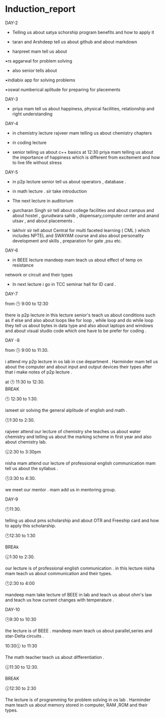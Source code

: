 # Induction_report
DAY-2

* Telling us about satya schorship program benefits and how to apply it
  
* taran and Arshdeep  tell us about github and about markdown
  
* harpreet mam tell us about

•rs aggarwal for problem solving 

* also senior tells about
 
•indiabix app for solving problems

•oswal numberical aplitude for 
preparing for placements

DAY-3

- priya mam tell us about happiness, physical facilities, relationship and right understanding 

DAY-4

 * in chemistry lecture 
rajveer mam telling us about chemistry chapters 

 * in coding lecture 

-  senior telling us about c++ basics 
at 12:30 priya mam telling us about
the importance  of happiness which is different from excitement and how to live life without stress 

DAY-5


* in p2p lecture senior tell us about operators , database .


* in math lecture . sir take introduction 


* The next lecture in auditorium 

- gurcharan Singh sir tell about college facilities and about campus and about hostel , gurudwara sahib , dispensary,computer center and anand utsav  , and about placements .

- lakhvir sir tell about Central for multi faceted learning ( CML ) which includes NPTEL and SWAYAM course and also about personality development and skills , preparation for gate ,psu etc.


DAY-6



* in BEEE lecture mandeep mam teach us about 
 effect of temp on resistance 

 network or circuit and their types


*  In next lecture i go in TCC seminar  hall for ID card .

DAY-7



from 🕒 9:00 to 12:30 


there is p2p lecture 
in this lecture senior's teach us about  conditions such as if else  and also about loops like for loop , while loop and do while loop they tell us about bytes in data type and also about laptops and windows and about visual studio code which one have to be prefer for coding .


DAY -8

from 🕒 9:00 to 11:30.   


i attend my p2p lecture in os lab in cse department . Harminder mam tell us about the computer and about input and output devices their types after that i make notes of p2p lecture .


at 🕒 11:30 to 12:30.  
BREAK 


🕒 12:30 to 1:30.  

ismeet sir solving  the general alplitude of english and math .


🕓1:30 to 2:30. 


rajveer attend our lecture of chemistry she teaches us about water chemistry and telling us about the marking scheme in first year and also about chemistry lab.


🕥2:30 to 3:30pm


nisha mam attend our lecture of professional english communication 
mam tell us about the syllabus .



🕓3:30 to 4:30. 


we meet our mentor . mam add us in mentoring group.


DAY-9


🕛11:30.  



telling us about pms scholarship and about OTR and Freeship card and how to apply this scholarship.



🕛12:30 to 1:30 

BREAk



🕥1:30 to 2:30.  


our lecture is of professional english communication . in this lecture nisha mam teach us about communication and their types.



🕛2:30 to 4:00

mandeep mam take lecture  of  BEEE in lab and teach us about ohm's law and teach us  how current changes with temperature .


DAY-10


🕒9:30 to 10:30 

the lecture is of BEEE . mandeep mam teach us about parallel,series and star-Delta circuits .


10:30🕦 to 11:30 


The math teacher teach us about differentiation .


🕦11:30 to 12:30. 

BREAK


🕧12:30 to 2:30 

The lecture is of programming for problem solving in os lab . Harminder mam teach us about memory stored in computer, RAM ,ROM and their types.


























 
 
